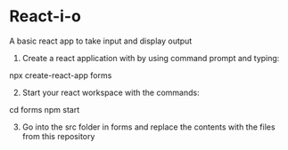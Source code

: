 # React-i-o
A basic react app to take input and display output

1. Create a react application with by using command prompt and typing:

  npx create-react-app forms
  
2. Start your react workspace with the commands:

  cd forms
  npm start
  
3. Go into the src folder in forms and replace the contents with the files from this repository
